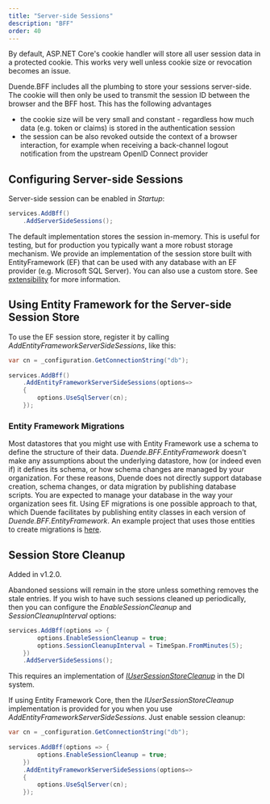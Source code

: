 ```yaml
---
title: "Server-side Sessions"
description: "BFF"
order: 40
---
```


By default, ASP.NET Core's cookie handler will store all user session data in a protected cookie. This works very well unless cookie size or revocation becomes an issue.

Duende.BFF includes all the plumbing to store your sessions server-side. The cookie will then only be used to transmit the session ID between the browser and the BFF host. This has the following advantages

* the cookie size will be very small and constant - regardless how much data (e.g. token or claims) is stored in the authentication session
* the session can be also revoked outside the context of a browser interaction, for example when receiving a back-channel logout notification from the upstream OpenID Connect provider

## Configuring Server-side Sessions

Server-side session can be enabled in *Startup*:

```csharp
services.AddBff()
    .AddServerSideSessions();
```

The default implementation stores the session in-memory. This is useful for testing, but for production you typically want a more robust storage mechanism. We provide an implementation of the session store built with EntityFramework (EF) that can be used with any database with an EF provider (e.g. Microsoft SQL Server). You can also use a custom store. See [extensibility](../bff/extensibility/sessions#user-session-store) for more information.

## Using Entity Framework for the Server-side Session Store

To use the EF session store, register it by calling *AddEntityFrameworkServerSideSessions*, like this:

```csharp
var cn = _configuration.GetConnectionString("db");
        
services.AddBff()
    .AddEntityFrameworkServerSideSessions(options=> 
    {
        options.UseSqlServer(cn);        
    });
```

### Entity Framework Migrations 
Most datastores that you might use with Entity Framework use a schema to define the structure of their data. *Duende.BFF.EntityFramework* doesn't make any assumptions about the underlying datastore, how (or indeed even if) it defines its schema, or how schema changes are managed by your organization. For these reasons, Duende does not directly support database creation, schema changes, or data migration by publishing database scripts. You are expected to manage your database in the way your organization sees fit. Using EF migrations is one possible approach to that, which Duende facilitates by publishing entity classes in each version of *Duende.BFF.EntityFramework*. An example project that uses those entities to create migrations is [here](https://github.com/DuendeSoftware/products/tree/main/bff/migrations/UserSessionDb).

## Session Store Cleanup

Added in v1.2.0.

Abandoned sessions will remain in the store unless something removes the stale entries.
If you wish to have such sessions cleaned up periodically, then you can configure the *EnableSessionCleanup* and *SessionCleanupInterval* options:

```csharp
services.AddBff(options => {
        options.EnableSessionCleanup = true;
        options.SessionCleanupInterval = TimeSpan.FromMinutes(5);
    })
    .AddServerSideSessions();
```

This requires an implementation of [*IUserSessionStoreCleanup*](../bff/extensibility/sessions#user-session-store-cleanup) in the DI system.

If using Entity Framework Core, then the *IUserSessionStoreCleanup* implementation is provided for you when you use *AddEntityFrameworkServerSideSessions*.
Just enable session cleanup:

```csharp
var cn = _configuration.GetConnectionString("db");
        
services.AddBff(options => {
        options.EnableSessionCleanup = true;
    })
    .AddEntityFrameworkServerSideSessions(options=> 
    {
        options.UseSqlServer(cn);        
    });
```
